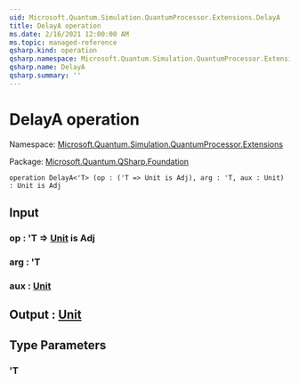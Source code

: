 ```yaml
---
uid: Microsoft.Quantum.Simulation.QuantumProcessor.Extensions.DelayA
title: DelayA operation
ms.date: 2/16/2021 12:00:00 AM
ms.topic: managed-reference
qsharp.kind: operation
qsharp.namespace: Microsoft.Quantum.Simulation.QuantumProcessor.Extensions
qsharp.name: DelayA
qsharp.summary: ''
---
```


# DelayA operation

Namespace: [Microsoft.Quantum.Simulation.QuantumProcessor.Extensions](xref:Microsoft.Quantum.Simulation.QuantumProcessor.Extensions)

Package: [Microsoft.Quantum.QSharp.Foundation](https://nuget.org/packages/Microsoft.Quantum.QSharp.Foundation)




```qsharp
operation DelayA<'T> (op : ('T => Unit is Adj), arg : 'T, aux : Unit) : Unit is Adj
```


## Input

### op : 'T => [Unit](xref:microsoft.quantum.lang-ref.unit)  is Adj




### arg : 'T




### aux : [Unit](xref:microsoft.quantum.lang-ref.unit)





## Output : [Unit](xref:microsoft.quantum.lang-ref.unit)



## Type Parameters

### 'T

